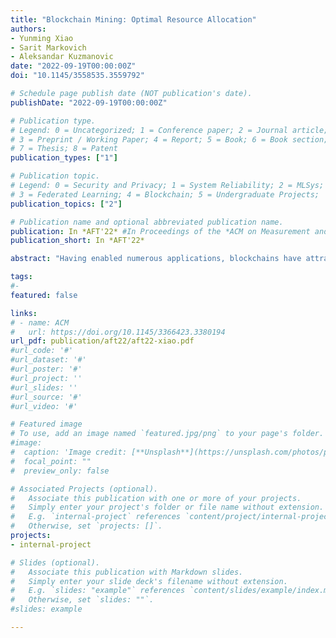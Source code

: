 ```yaml
---
title: "Blockchain Mining: Optimal Resource Allocation"
authors:
- Yunming Xiao
- Sarit Markovich
- Aleksandar Kuzmanovic
date: "2022-09-19T00:00:00Z"
doi: "10.1145/3558535.3559792"

# Schedule page publish date (NOT publication's date).
publishDate: "2022-09-19T00:00:00Z"

# Publication type.
# Legend: 0 = Uncategorized; 1 = Conference paper; 2 = Journal article;
# 3 = Preprint / Working Paper; 4 = Report; 5 = Book; 6 = Book section;
# 7 = Thesis; 8 = Patent
publication_types: ["1"]

# Publication topic.
# Legend: 0 = Security and Privacy; 1 = System Reliability; 2 = MLSys; 
# 3 = Federated Learning; 4 = Blockchain; 5 = Undergraduate Projects;  6 = Uncategorized; 
publication_topics: ["2"]

# Publication name and optional abbreviated publication name.
publication: In *AFT'22* #In Proceedings of the *ACM on Measurement and Analysis of Computing Systems* 
publication_short: In *AFT'22*

abstract: "Having enabled numerous applications, blockchains have attracted not only much attention, in the past decade, but also huge amount of resources: talent, capital, energy, etc. Focusing on the mining side of the market, in this paper, we aim at understanding how to efficiently use the resources mining and staking pools attract. We start with developing predictions about factors that increase the efficient allocation of pools' resources. We then test our predictions based on a general model for optimal resource allocation that we develop, as well as data we collected on pools' actual resource allocations. We find that pools can increase resource efficiency by mining for more blockchains as well as by increasing the frequency of resource re-allocation. Further, we enroll to mining pools as a miner to understand and comment on how pools can encourage their miners to increase the efficiency of their allocation. While our empirical investigation mostly focuses on the BTC family, we show that our theory and results are general and applicable to the Ethereum family as well as other PoW and PoS chains. "

tags:
#- 
featured: false

links:
# - name: ACM
#   url: https://doi.org/10.1145/3366423.3380194
url_pdf: publication/aft22/aft22-xiao.pdf
#url_code: '#'
#url_dataset: '#'
#url_poster: '#'
#url_project: ''
#url_slides: ''
#url_source: '#'
#url_video: '#'

# Featured image
# To use, add an image named `featured.jpg/png` to your page's folder. 
#image:
#  caption: 'Image credit: [**Unsplash**](https://unsplash.com/photos/pLCdAaMFLTE)'
#  focal_point: ""
#  preview_only: false

# Associated Projects (optional).
#   Associate this publication with one or more of your projects.
#   Simply enter your project's folder or file name without extension.
#   E.g. `internal-project` references `content/project/internal-project/index.md`.
#   Otherwise, set `projects: []`.
projects:
- internal-project

# Slides (optional).
#   Associate this publication with Markdown slides.
#   Simply enter your slide deck's filename without extension.
#   E.g. `slides: "example"` references `content/slides/example/index.md`.
#   Otherwise, set `slides: ""`.
#slides: example

---
```

